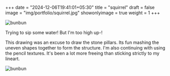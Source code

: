 +++
date = "2024-12-06T19:41:01+05:30"
title = "squirrel"
draft = false
image = "img/portfolio/squirrel.jpg"
showonlyimage = true
weight = 1
+++

![bunbun](/img/portfolio/squirrel.jpg)

Trying to sip some water! But I'm too high up-!

This drawing was an excuse to draw the stone pillars. Its fun mashing the uneven shapes together to form the structure. I'm also continuing with using the pencil textures. It's been a lot more freeing than sticking strictly to my lineart.

![bunbun](/img/extra/squirrel_ex0.jpg)
